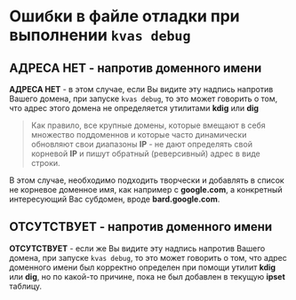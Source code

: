 # Ошибки в файле отладки при выполнении `kvas debug`

## **АДРЕСА НЕТ** - напротив доменного имени

**АДРЕСА НЕТ** - в этом случае, если Вы видите эту надпись напротив Вашего домена, при запуске `kvas debug`, то это может говорить о том, что адрес этого домена не определяется утилитами **kdig** или **dig**

> Как правило, все крупные домены, которые вмещают в себя множество поддоменнов и которые часто динамически обновляют свои диапазоны **IP** - не дают определять свой корневой **IP** и пишут обратный (реверсивный) адрес в виде строки. 

В этом случае, необходимо подходить творчески и добавлять в список не корневое доменное имя, как например с **google.com**, а конкретный интересующий Вас субдомен, вроде **bard.google.com**.

## **ОТСУТСТВУЕТ** - напротив доменного имени

**ОТСУТСТВУЕТ** - если же Вы видите эту надпись напротив Вашего домена, при запуске `kvas debug`, то это может говорить о том, что адрес доменного имени был корректно определен при помощи утилит **kdig** или **dig**, но по какой-то причине, пока не был добавлен в текущую **ipset** таблицу.
